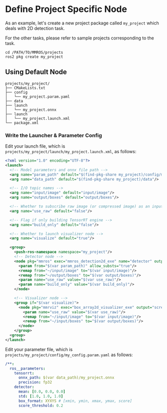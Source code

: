 # Define Project Specific Node

As an example, let's create a new project package called `my_project` which deals with 2D detection task.

For the other tasks, please refer to sample projects corresponding to the task.

```shell
cd /PATH/TO/MMROS/projects
ros2 pkg create my_project
```

## Using Default Node

```shell
projects/my_project/
├── CMakeLists.txt
├── config
│   └── my_project.param.yaml
├── data
├── launch
│   └── my_project.onnx
├── launch
│   └── my_project.launch.xml
└── package.xml
```

### Write the Launcher & Parameter Config

Edit your launch file, which is `projects/my_project/launch/my_project.launch.xml`, as follows:

```xml
<?xml version="1.0" encoding="UTF-8"?>
<launch>
  <!-- Model parameters and onnx file path -->
  <arg name="param_path" default="$(find-pkg-share my_project)/config/my_project.param.yaml"/>
  <arg name="data_path" default="$(find-pkg-share my_project)/data"/>

  <!-- I/O topic names -->
  <arg name="input/image" default="input/image"/>
  <arg name="output/boxes" default="output/boxes"/>

  <!-- Whether to subscribe raw image (or compressed image) as an input -->
  <arg name="use_raw" default="false"/>

  <!-- Flag if only building TensorRT engine -->
  <arg name="build_only" default="false"/>

  <!-- Whether to launch visualizer node -->
  <arg name="visualize" default="true"/>

  <group>
    <push-ros-namespace namespace="my_project"/>
    <!-- Detector node -->
    <node pkg="mmros" exec="mmros_detection2d_exe" name="detector" output="screen">
      <param from="$(var param_path)" allow_substs="true"/>
      <remap from="~/input/image" to="$(var input/image)"/>
      <remap from="~/output/boxes" to="$(var output/boxes)"/>
      <param name="use_raw" value="$(var use_raw)"/>
      <param name="build_only" value="$(var build_only)"/>
    </node>

    <!-- Visualizer node -->
    <group if="$(var visualize)">
      <node pkg="mmrviz" exec="box_array2d_visualizer_exe" output="screen">
        <param name="use_raw" value="$(var use_raw)"/>
        <remap from="~/input/image" to="$(var input/image)"/>
        <remap from="~/input/boxes" to="$(var output/boxes)"/>
      </node>
    </group>
  <group>
</launch>
```

Edit your parameter file, which is `projects/my_project/config/my_config.param.yaml` as follows:

```yaml
/**:
  ros__parameters:
    tensorrt:
      onnx_path: $(var data_path)/my_project.onnx
      precision: fp32
    detector:
      mean: [0.0, 0.0, 0.0]
      std: [1.0, 1.0, 1.0]
      box_format: XYXYS # [xmin, ymin, xmax, ymax, score]
      score_threshold: 0.2
```
